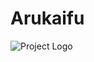# Arukaifu

![Project Logo](https://drive.google.com/file/d/1ywquPrhMc3QDVuivUMVT-PxtPs00QiTr/view?usp=drive_link)
